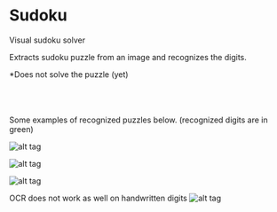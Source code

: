# Sudoku

Visual sudoku solver

Extracts sudoku puzzle from an image and recognizes the digits.

*Does not solve the puzzle (yet)

<br><br><br>
Some examples of recognized puzzles below. (recognized digits are in green)


![alt tag](https://dl.dropboxusercontent.com/u/85089697/Sudoku/Examples/example_1.png)


![alt tag](https://dl.dropboxusercontent.com/u/85089697/Sudoku/Examples/example_2.png)


![alt tag](https://dl.dropboxusercontent.com/u/85089697/Sudoku/Examples/example_3.png)

OCR does not work as well on handwritten digits
![alt tag](https://dl.dropboxusercontent.com/u/85089697/Sudoku/Examples/example_4.png)
